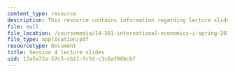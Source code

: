 ```yaml
---
content_type: resource
description: This resource contains information regarding lecture slide 4.
file: null
file_location: /coursemedia/14-581-international-economics-i-spring-2013/12a5a72a57c5cb21fc5dc3c6af00bcbf_MIT14_581S13_Lecslides4.pdf
file_type: application/pdf
resourcetype: Document
title: Session 4 lecture slides
uid: 12a5a72a-57c5-cb21-fc5d-c3c6af00bcbf
---
```

